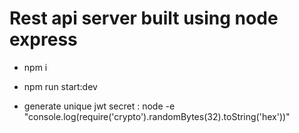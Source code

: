 # Rest api server built using node express

- npm i
- npm run start:dev

- generate unique jwt secret : node -e "console.log(require('crypto').randomBytes(32).toString('hex'))"
